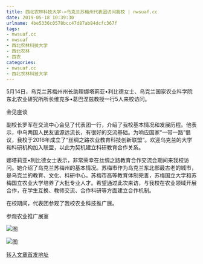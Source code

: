 ```yaml
---
title: 西北农林科技大学->乌克兰苏梅州代表团访问我校 | nwsuaf.cc
date: 2019-05-18 10:39:30
urlname: 4be5336c0578bcc47d87ab84dcfc367f
tags: 
- nwsuaf.cc
- nwsuaf
- 西北农林科技大学
- 西北农林
- 西农
categories:
- nwsuaf.cc
- 西北农林科技大学
---
```



5月14日，乌克兰苏梅州州长助理娜塔莉亚•利比德女士、乌克兰国家农业科学院东北农业研究所所长维克多•葛巴涅兹教授一行5人来校访问。

会见座谈

副校长罗军在交流中心会见了代表团一行，介绍了我校基本情况和发展历程。他表示，中乌两国人民友谊源远流长，有很好的交流基础。为响应国家“一带一路”倡议，我校于2016年成立了“丝绸之路农业教育科技创新联盟”。欢迎乌克兰的大学和科研机构加入联盟，以此为契机建立科研教育合作关系。

娜塔莉亚•利比德女士表示，非常荣幸在丝绸之路教育合作交流会期间来我校访问。她介绍了乌克兰苏梅州的基本情况。苏梅市作为乌克兰东北部最古老的城市，是乌克兰的教育、文化、科研中心。苏梅市高等教育体制完善，苏梅国立大学和苏梅国立农业大学培养了大批专业人才。希望通过此次来访，与我校在农业领域开展合作，在学生互换、教师交流、合作科研等方面建立合作机制。

在校期间，代表团参观了我校农业科技推广展。

参观农业推广展室



![图](https://news.nwsuaf.edu.cn/images/content/2019-05/20190515154530647368.jpg)

![图](https://news.nwsuaf.edu.cn/images/content/2019-05/20190515154508208297.jpg)

[转入文章首发地址](https://news.nwsuaf.edu.cn/xnxw/89571.htm)